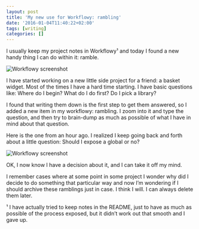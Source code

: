 ```yaml
---
layout: post
title: 'My new use for Workflowy: rambling'
date: '2016-01-04T11:40:22+02:00'
tags: [writing]
categories: []
---
```

I usually keep my project notes in Workflowy¹ and today I found a new
handy thing I can do within it: ramble.

![Workflowy screenshot](https://drive.google.com/uc?export=view&id=0B2PFbI002LWPY3VoU2JGbjVQTG8)

I have started working on a new little side project for a friend: a
basket widget. Most of the times I have a hard time starting. I have
basic questions like: Where do I begin? What do I do first? Do I pick a
library?

I found that writing them down is the first step to get them answered,
so I added a new item in my workflowy: rambling. I zoom into it and type
the question, and then try to brain-dump as much as possible of what I
have in mind about that question.

Here is the one from an hour ago. I realized I keep going back and forth
about a little question: Should I expose a global or no?

![Workflowy screenshot](https://drive.google.com/uc?export=view&id=0B2PFbI002LWPMkptUk15UUpKdHc)

OK, I now know I have a decision about it, and I can take it off my
mind.

I remember cases where at some point in some project I wonder why did I
decide to do something that particular way and now I’m wondering if I
should archive these ramblings just in case. I think I will. I can
always delete them later.

¹ I have actually tried to keep notes in the README, just to have as
much as possible of the process exposed, but it didn’t work out that
smooth and I gave up.
